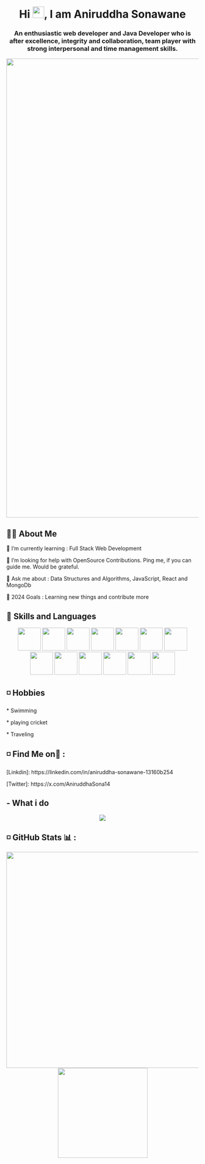  <h1 align="center" style="color:"blue"">Hi <img src="https://raw.githubusercontent.com/MartinHeinz/MartinHeinz/master/wave.gif"  width="30" height="30" />, I am Aniruddha Sonawane</h1>
 <h3 align="center"> An enthusiastic web developer and Java Developer who is after excellence, integrity and collaboration, team player with strong interpersonal and time management skills.</h3>
 <p  align="center" >
 <img src="https://cdn.pixabay.com/photo/2016/12/28/09/36/web-1935737_960_720.png" width='1200' heigth="150"/>
 </p>
 
 <h2>🙋‍♂️ About Me</h2>
 <p>🌱 I’m currently learning : Full Stack Web Development

🤝 I’m looking for help with OpenSource Contributions. Ping me, if you can guide me. Would be grateful.

💬 Ask me about : Data Structures and Algorithms, JavaScript, React and MongoDb

🥅 2024 Goals : Learning new things and contribute more</p>

 <h2>🚀 Skills and Languages </h2>
 <p align="center">
<img src="https://encrypted-tbn0.gstatic.com/images?q=tbn:ANd9GcQPmou6evgeGnMsU4Kac3TEv60q65uqVigxib1NYMmoFw&s" heigth="60" width="60"/>
<img src="https://cdn-icons-png.flaticon.com/512/919/919826.png" heigth="60" width="60"/>
<img src="https://encrypted-tbn0.gstatic.com/images?q=tbn:ANd9GcR2KINqrhal2CQq7f4mTGQh5mLS2QkB-WHLdxUtlzY80df5Lp_qLmki2m9WiTcXNp7lnAM&usqp=CAU" heigth="60" width="60"/>
<img src="https://w7.pngwing.com/pngs/452/495/png-transparent-react-javascript-angularjs-ionic-github-text-logo-symmetry-thumbnail.png" heigth="60" width="60"/>
<img src="https://cdn.worldvectorlogo.com/logos/redux.svg" heigth="60" width="60"/>
<img src="https://encrypted-tbn0.gstatic.com/images?q=tbn:ANd9GcQO6t4EEo5cGPHLVjGtrTqO0xBNEdzwZP5flBdEliAD3Q&s" heigth="60" width="60"/>
<img src="https://w7.pngwing.com/pngs/761/513/png-transparent-material-ui-logo.png" heigth="60" width="60"/>
<img src="https://upload.wikimedia.org/wikipedia/commons/thumb/c/cf/Angular_full_color_logo.svg/2048px-Angular_full_color_logo.svg.png" heigth="60" width="60"/>
<img src="https://encrypted-tbn0.gstatic.com/images?q=tbn:ANd9GcSS-zehSv5e0VE6BKGXu58Ad2-BNb5z-m1umUitz-VOmw&s" heigth="60" width="60"/>
<img src="https://encrypted-tbn0.gstatic.com/images?q=tbn:ANd9GcSp0eQ2-dgasuxVRhKlrZxjfT1jDXE1XTKg292Qc98Y3w&s" heigth="60" width="60"/>
<img src="https://w7.pngwing.com/pngs/956/695/png-transparent-mongodb-original-wordmark-logo-icon-thumbnail.png" heigth="60" width="60"/>
<img src="https://cdn.icon-icons.com/icons2/2699/PNG/512/expressjs_logo_icon_169185.png" heigth="60" width="60"/>
  <img src="https://seeklogo.com/images/G/github-logo-5F384D0265-seeklogo.com.png" heigth="60" width="60"/>
</p>

<h2> ◽ Hobbies</h2>
<p> * Swimming</P>
<p> * playing cricket</P>
<p> * Traveling</P>


<h2>◽ Find Me on📱 :</h2>
 <p> [Linkdin]: https://linkedin.com/in/aniruddha-sonawane-13160b254 </P>
 <p> [Twitter]: https://x.com/AniruddhaSona14 </P>
 
 
 <h2>- What i do</h2>
 <p  align="center">
 <img src="https://img.etimg.com/thumb/width-1200,height-900,imgsize-638053,resizemode-75,msid-84146083/prime/technology-and-startups/booting-up-developer-economy-how-tech-startups-are-helping-coders-build-and-test-software-faster.jpg"/>
 </p>
 
 <h2>◽ GitHub Stats 📊 :</h2>
 <p  align="center">
 <img src="https://github-readme-stats.vercel.app/api?username=Aniruddha-123-anii&theme=tokyonight&show_icons=true"  heigth="200" width="565"/>
 <img src="https://camo.githubusercontent.com/0e3a463860178609f80c804e18d833db702ceb7bcf194dfbd63e60da960e6763/68747470733a2f2f6769746875622d726561646d652d73746174732e76657263656c2e6170702f6170692f746f702d6c616e67732f3f757365726e616d653d61736869736838373936267468656d653d746f6b796f6e69676874"   heigth="100" width="235"/> 
</p>



 
  

